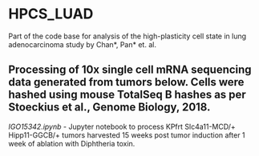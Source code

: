 # HPCS_LUAD
Part of the code base for analysis of the high-plasticity cell state in lung adenocarcinoma study by Chan*, Pan* et. al. 

## Processing of 10x single cell mRNA sequencing data generated from tumors below.  Cells were hashed using mouse TotalSeq B hashes as per Stoeckius et al., Genome Biology, 2018.

_IGO15342.ipynb_ - Jupyter notebook to process KPfrt Slc4a11-MCD/+ Hipp11-GGCB/+ tumors harvested 15 weeks post tumor induction after 1 week of ablation with Diphtheria toxin.
